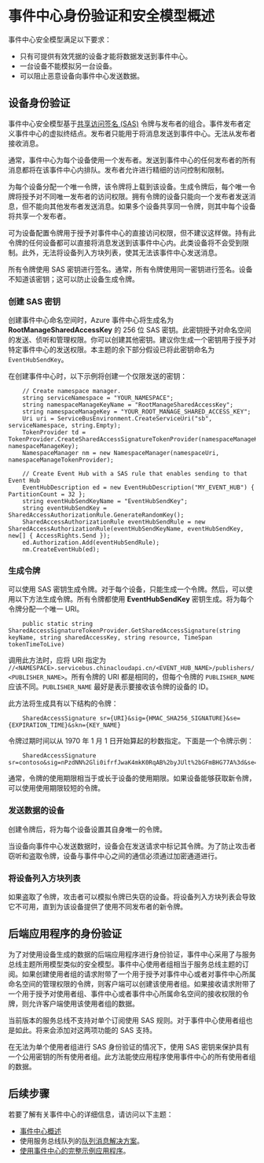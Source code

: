 <properties 
    pageTitle="事件中心身份验证和安全模型概述 | Azure"
    description="事件中心身份验证和安全模型概述。"
    services="event-hubs"
    documentationCenter="na"
    authors="sethmanheim"
    manager="timlt"
    editor="" />  

<tags 
    ms.service="event-hubs"
    ms.devlang="na"
    ms.topic="article"
    ms.tgt_pltfrm="na"
    ms.workload="na"
    ms.date="08/16/2016"
    wacn.date="01/03/2017"
    ms.author="sethm;clemensv" />

# 事件中心身份验证和安全模型概述

事件中心安全模型满足以下要求：

- 只有可提供有效凭据的设备才能将数据发送到事件中心。
- 一台设备不能模拟另一台设备。
- 可以阻止恶意设备向事件中心发送数据。

## 设备身份验证

事件中心安全模型基于[共享访问签名 (SAS)](/documentation/articles/service-bus-shared-access-signature-authentication/) 令牌与发布者的组合。事件发布者定义事件中心的虚拟终结点。发布者只能用于将消息发送到事件中心。无法从发布者接收消息。

通常，事件中心为每个设备使用一个发布者。发送到事件中心的任何发布者的所有消息都将在该事件中心内排队。发布者允许进行精细的访问控制和限制。

为每个设备分配一个唯一令牌，该令牌将上载到该设备。生成令牌后，每个唯一令牌将授予对不同唯一发布者的访问权限。拥有令牌的设备只能向一个发布者发送消息，但不能向其他发布者发送消息。如果多个设备共享同一令牌，则其中每个设备将共享一个发布者。

可为设备配置令牌用于授予对事件中心的直接访问权限，但不建议这样做。持有此令牌的任何设备都可以直接将消息发送到该事件中心内。此类设备将不会受到限制。此外，无法将设备列入方块列表，使其无法该事件中心发送消息。

所有令牌使用 SAS 密钥进行签名。通常，所有令牌使用同一密钥进行签名。设备不知道该密钥；这可以防止设备生成令牌。

### 创建 SAS 密钥

创建事件中心命名空间时，Azure 事件中心将生成名为 **RootManageSharedAccessKey** 的 256 位 SAS 密钥。此密钥授予对命名空间的发送、侦听和管理权限。你可以创建其他密钥。建议你生成一个密钥用于授予对特定事件中心的发送权限。本主题的余下部分假设已将此密钥命名为 `EventHubSendKey`。

在创建事件中心时，以下示例将创建一个仅限发送的密钥：


		// Create namespace manager.
		string serviceNamespace = "YOUR_NAMESPACE";
		string namespaceManageKeyName = "RootManageSharedAccessKey";
		string namespaceManageKey = "YOUR_ROOT_MANAGE_SHARED_ACCESS_KEY";
		Uri uri = ServiceBusEnvironment.CreateServiceUri("sb", serviceNamespace, string.Empty);
		TokenProvider td = TokenProvider.CreateSharedAccessSignatureTokenProvider(namespaceManageKeyName, namespaceManageKey);
		NamespaceManager nm = new NamespaceManager(namespaceUri, namespaceManageTokenProvider);

		// Create Event Hub with a SAS rule that enables sending to that Event Hub
		EventHubDescription ed = new EventHubDescription("MY_EVENT_HUB") { PartitionCount = 32 };
		string eventHubSendKeyName = "EventHubSendKey";
		string eventHubSendKey = SharedAccessAuthorizationRule.GenerateRandomKey();
		SharedAccessAuthorizationRule eventHubSendRule = new SharedAccessAuthorizationRule(eventHubSendKeyName, eventHubSendKey, new[] { AccessRights.Send });
		ed.Authorization.Add(eventHubSendRule); 
		nm.CreateEventHub(ed);


### 生成令牌

可以使用 SAS 密钥生成令牌。对于每个设备，只能生成一个令牌。然后，可以使用以下方法生成令牌。所有令牌都使用 **EventHubSendKey** 密钥生成。将为每个令牌分配一个唯一 URI。


		public static string SharedAccessSignatureTokenProvider.GetSharedAccessSignature(string keyName, string sharedAccessKey, string resource, TimeSpan tokenTimeToLive)


调用此方法时，应将 URI 指定为 `//<NAMESPACE>.servicebus.chinacloudapi.cn/<EVENT_HUB_NAME>/publishers/<PUBLISHER_NAME>`。所有令牌的 URI 都是相同的，但每个令牌的 `PUBLISHER_NAME` 应该不同。`PUBLISHER_NAME` 最好是表示要接收该令牌的设备的 ID。

此方法将生成具有以下结构的令牌：


		SharedAccessSignature sr={URI}&sig={HMAC_SHA256_SIGNATURE}&se={EXPIRATION_TIME}&skn={KEY_NAME}


令牌过期时间以从 1970 年 1 月 1 日开始算起的秒数指定。下面是一个令牌示例：

		SharedAccessSignature sr=contoso&sig=nPzdNN%2Gli0ifrfJwaK4mkK0RqAB%2byJUlt%2bGFmBHG77A%3d&se=1403130337&skn=RootManageSharedAccessKey


通常，令牌的使用期限相当于或长于设备的使用期限。如果设备能够获取新令牌，可以使用使用期限较短的令牌。

### 发送数据的设备

创建令牌后，将为每个设备设置其自身唯一的令牌。

当设备向事件中心发送数据时，设备会在发送请求中标记其令牌。为了防止攻击者窃听和盗取令牌，设备与事件中心之间的通信必须通过加密通道进行。

### 将设备列入方块列表

如果盗取了令牌，攻击者可以模拟令牌已失窃的设备。将设备列入方块列表会导致它不可用，直到为该设备提供了使用不同发布者的新令牌。

## 后端应用程序的身份验证

为了对使用设备生成的数据的后端应用程序进行身份验证，事件中心采用了与服务总线主题所用模型类似的安全模型。事件中心使用者组相当于服务总线主题的订阅。如果创建使用者组的请求附带了一个用于授予对事件中心或者对事件中心所属命名空间的管理权限的令牌，则客户端可以创建该使用者组。如果接收请求附带了一个用于授予对使用者组、事件中心或者事件中心所属命名空间的接收权限的令牌，则允许客户端使用该使用者组的数据。

当前版本的服务总线不支持对单个订阅使用 SAS 规则。对于事件中心使用者组也是如此。将来会添加对这两项功能的 SAS 支持。

在无法为单个使用者组进行 SAS 身份验证的情况下，使用 SAS 密钥来保护具有一个公用密钥的所有使用者组。此方法能使应用程序使用事件中心的所有使用者组的数据。

## 后续步骤

若要了解有关事件中心的详细信息，请访问以下主题：

- [事件中心概述]
- 使用服务总线队列的[队列消息解决方案]。
- [使用事件中心的完整示例应用程序]。

[事件中心概述]: /documentation/articles/event-hubs-overview/
[使用事件中心的完整示例应用程序]: https://code.msdn.microsoft.com/Service-Bus-Event-Hub-286fd097
[队列消息解决方案]: /documentation/articles/service-bus-dotnet-multi-tier-app-using-service-bus-queues/
 

<!---HONumber=Mooncake_Quality_Review_1230_2016-->